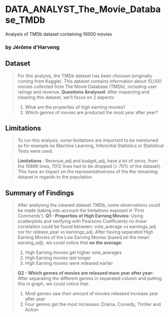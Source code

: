 # DATA_ANALYST_The_Movie_Database_TMDb
Analysis of TMDb dataset containing 10000 movies
### by Jérôme d'Harveng


## Dataset

> For this analysis, the TMDb dataset has been choosen (originally coming from Kaggle).
This dataset contains information about 10,000 movies collected from The Movie Database (TMDb), including user ratings and revenue.
> **Questions Analysed**: After inspecting and cleaning this dataset, we'll focus on 2 aspects:
> 1. What are the properties of high earning movies? 
> 2. Which genres of movies are produced the most year after year?

## Limitations
> To run this analysis, some limitations are important to be mentioned as for example no Machine
Learning, Inferential Statistics or Statistical Tests were used.

> **Limitations** : Revenue_adj and budget_adj, have a lot of zeros, from the 10866 lines, 7012 lines had to be dropped (> 70% of the dataset). 
This have an impact on the representativeness of the the remaining dataset in regards to the population.

## Summary of Findings

> After analysing the cleaned dataset TMDb, some observations could be made (taking into account the limitations exposed in 'First Comments').
> **Q1 - Properties of High Earning Movies:**
> Using scatterplots and verifying with Pearsons Coefficients no linear correlation could be found between:
vote_average vs earnings_adj nor for release_year vs earnings_adj.
> After having separated High Earning Movies of the Low Earning Movies (based on the mean earning_adj), we could notice that **on the average**:
> 1. High Earning movies get higher vote_averages
> 2. High Earning movies last longer
> 3. High Earning movies were released earlier


> **Q2 - Which genres of movies are released more year after year:**
>After separating the different genres in separated column and putting this in graph, we could notice that:
> 1. Most genres saw their amount of movies released increase year after year
> 2. Four genres get the most increases: Drama, Comedy, Thriller and Action
